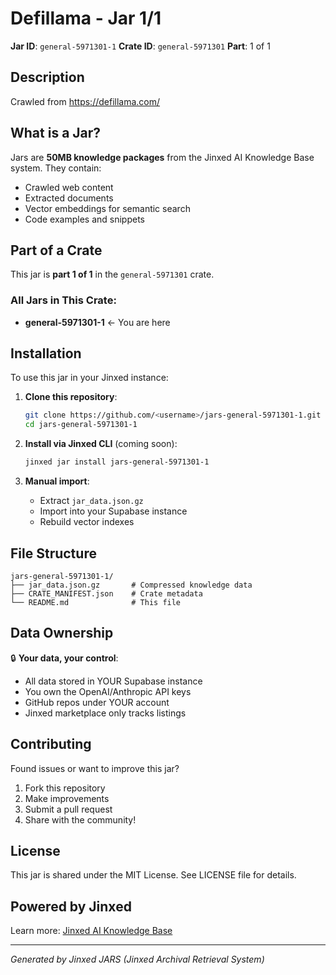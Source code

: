 # Defillama - Jar 1/1

**Jar ID**: `general-5971301-1`
**Crate ID**: `general-5971301`
**Part**: 1 of 1

## Description

Crawled from https://defillama.com/

## What is a Jar?

Jars are **50MB knowledge packages** from the Jinxed AI Knowledge Base system. They contain:
- Crawled web content
- Extracted documents
- Vector embeddings for semantic search
- Code examples and snippets

## Part of a Crate

This jar is **part 1 of 1** in the `general-5971301` crate.

### All Jars in This Crate:

- **general-5971301-1** ← You are here

## Installation

To use this jar in your Jinxed instance:

1. **Clone this repository**:
   ```bash
   git clone https://github.com/<username>/jars-general-5971301-1.git
   cd jars-general-5971301-1
   ```

2. **Install via Jinxed CLI** (coming soon):
   ```bash
   jinxed jar install jars-general-5971301-1
   ```

3. **Manual import**:
   - Extract `jar_data.json.gz`
   - Import into your Supabase instance
   - Rebuild vector indexes

## File Structure

```
jars-general-5971301-1/
├── jar_data.json.gz       # Compressed knowledge data
├── CRATE_MANIFEST.json    # Crate metadata
└── README.md              # This file
```

## Data Ownership

🔒 **Your data, your control**:
- All data stored in YOUR Supabase instance
- You own the OpenAI/Anthropic API keys
- GitHub repos under YOUR account
- Jinxed marketplace only tracks listings

## Contributing

Found issues or want to improve this jar?
1. Fork this repository
2. Make improvements
3. Submit a pull request
4. Share with the community!

## License

This jar is shared under the MIT License. See LICENSE file for details.

## Powered by Jinxed

Learn more: [Jinxed AI Knowledge Base](https://github.com/yourusername/jinxed-kb)

---

*Generated by Jinxed JARS (Jinxed Archival Retrieval System)*
